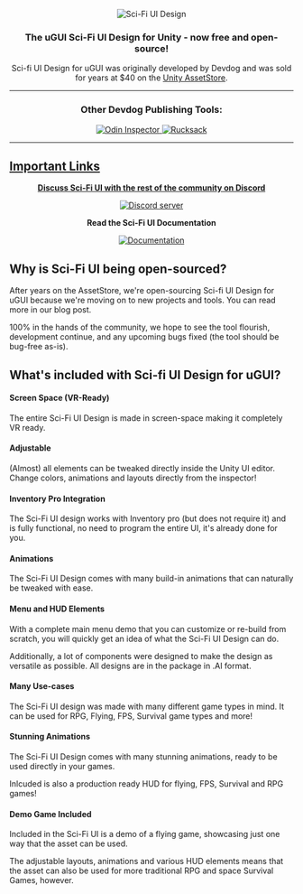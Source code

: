 <p align="center">
    <img src="https://i.imgur.com/WKtbFNZ.jpg" alt="Sci-Fi UI Design">
</p>
<h3 align="center" style="text-align:center;">
	The uGUI Sci-Fi UI Design for Unity - now free and open-source!
</h3>
<p align="center">
	Sci-fi UI Design for uGUI was originally developed by Devdog and was sold for years at $40 on the <a href="https://assetstore.unity.com/publishers/3727">Unity AssetStore</a>.
</p>

<hr>

<h3 align="center" style="text-align:center;">
	Other Devdog Publishing Tools:
</h3>
<p align="center">	
	<a href="https://odininspector.com" target="_blank">
		<img src="https://i.imgur.com/mIPtgxG.png" alt="Odin Inspector">
	</a>
	<a href="https://assetstore.unity.com/packages/templates/systems/rucksack-ultimate-inventory-system-114921" target="_blank">
		<img src="https://i.imgur.com/IxKDtuv.png" alt="Rucksack">
</p>
<hr>

## Important Links
<p align="center">
	<b>Discuss Sci-Fi UI with the rest of the community on Discord</b></p>
<p align="center">
	<a href="https://discord.gg/AgDmStu">
		<img src="https://discordapp.com/api/guilds/355444042009673728/embed.png" alt="Discord server"></a></p>

<p align="center">
	<b>Read the Sci-Fi UI Documentation</b></p>
<p align="center">
	<a href="https://sci-fi-ui-design-docs.readthedocs.io/en/latest/">
		<img src="https://i.imgur.com/0uTxaXy.png" alt="Documentation"></a></p>

## Why is Sci-Fi UI being open-sourced?

After years on the AssetStore, we're open-sourcing Sci-fi UI Design for uGUI because we're moving on to new projects and tools. You can read more in our blog post.

100% in the hands of the community, we hope to see the tool flourish, development continue, and any upcoming bugs fixed (the tool should be bug-free as-is).

## What's included with Sci-fi UI Design for uGUI?

#### Screen Space (VR-Ready)
The entire Sci-Fi UI Design is made in screen-space making it completely VR ready.

#### Adjustable
(Almost) all elements can be tweaked directly inside the Unity UI editor. Change colors, animations and layouts directly from the inspector!

#### Inventory Pro Integration
The Sci-Fi UI design works with Inventory pro (but does not require it) and is fully functional, no need to program the entire UI, it's already done for you. 

#### Animations
The Sci-Fi UI Design comes with many build-in animations that can naturally be tweaked with ease.

#### Menu and HUD Elements
With a complete main menu demo that you can customize or re-build from scratch, you will quickly get an idea of what the Sci-Fi UI Design can do. 

Additionally, a lot of components were designed to make the design as versatile as possible. All designs are in the package in .AI format.

#### Many Use-cases
The Sci-Fi UI design was made with many different game types in mind. It can be used for RPG, Flying, FPS, Survival game types and more!

#### Stunning Animations
The Sci-Fi UI Design comes with many stunning animations, ready to be used directly in your games.

Inlcuded is also a production ready HUD for flying, FPS, Survival and RPG games!

#### Demo Game Included
Included in the Sci-Fi UI is a demo of a flying game, showcasing just one way that the asset can be used.

The adjustable layouts, animations and various HUD elements means that the asset can also be used for more traditional RPG and space Survival Games, however.
